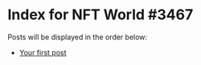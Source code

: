 # Index for NFT World #3467
Posts will be displayed in the order below:

- [Your first post](./001-first.md)

